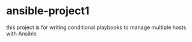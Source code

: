 # ansible-project1
this project is for writing conditional playbooks to manage multiple hosts with Ansible
